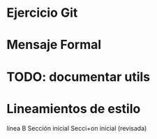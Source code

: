 # Ejercicio Git

# Mensaje Formal

# TODO: documentar utils

# Lineamientos de estilo
línea B
Sección inicial
Secci+on inicial (revisada)
